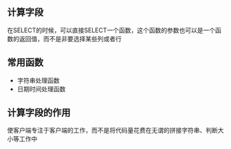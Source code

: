 ## 计算字段
在SELECT的时候，可以直接SELECT一个函数，这个函数的参数也可以是一个函数的返回值，而不是非要选择某些列或者行

## 常用函数
- 字符串处理函数
- 日期时间处理函数

## 计算字段的作用
使客户端专注于客户端的工作，而不是将代码量花费在无谓的拼接字符串、判断大小等工作中